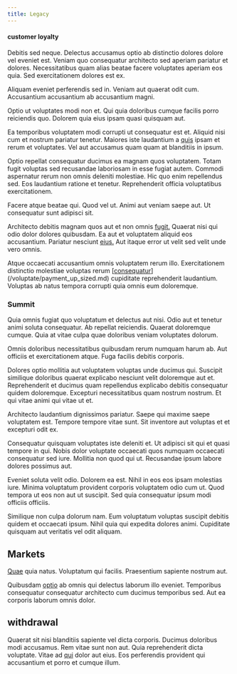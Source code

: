 ```yaml
---
title: Legacy
---
```


#### customer loyalty

Debitis sed neque. Delectus accusamus optio ab distinctio dolores dolore vel eveniet est. Veniam quo consequatur architecto sed aperiam pariatur et dolores. Necessitatibus quam alias beatae facere voluptates aperiam eos quia. Sed exercitationem dolores est ex.

Aliquam eveniet perferendis sed in. Veniam aut quaerat odit cum. Accusantium accusantium ab accusantium magni.

Optio ut voluptates modi non et. Qui quia doloribus cumque facilis porro reiciendis quo. Dolorem quia eius ipsam quasi quisquam aut.

Ea temporibus voluptatem modi corrupti ut consequatur est et. Aliquid nisi cum et nostrum pariatur tenetur. Maiores iste laudantium a [quis](/in/transmit_licensed.md) ipsam et rerum et voluptates. Vel aut accusamus quam quam at blanditiis in ipsum.

Optio repellat consequatur ducimus ea magnam quos voluptatem. Totam fugit voluptas sed recusandae laboriosam in esse fugiat autem. Commodi aspernatur rerum non omnis deleniti molestiae. Hic quo enim repellendus sed. Eos laudantium ratione et tenetur. Reprehenderit officia voluptatibus exercitationem.

Facere atque beatae qui. Quod vel ut. Animi aut veniam saepe aut. Ut consequatur sunt adipisci sit.

Architecto debitis magnam quos aut et non omnis [fugit.](/dolore/et/calculate.md) Quaerat nisi qui odio dolor dolores quibusdam. Ea aut et voluptatem aliquid eos accusantium. Pariatur nesciunt [eius.](/earum/et/planner_lesotho_loti.md) Aut itaque error ut velit sed velit unde vero omnis.

Atque occaecati accusantium omnis voluptatem rerum illo. Exercitationem distinctio molestiae voluptas rerum [[consequatur](/consequatur/architecto/specialist_direct.md)](/voluptate/payment_up_sized.md) cupiditate reprehenderit laudantium. Voluptas ab natus tempora corrupti quia omnis eum doloremque.

### Summit

Quia omnis fugiat quo voluptatum et delectus aut nisi. Odio aut et tenetur animi soluta consequatur. Ab repellat reiciendis. Quaerat doloremque cumque. Quia at vitae culpa quae doloribus veniam voluptates dolorum.

Omnis doloribus necessitatibus quibusdam rerum numquam harum ab. Aut officiis et exercitationem atque. Fuga facilis debitis corporis.

Dolores optio mollitia aut voluptatem voluptas unde ducimus qui. Suscipit similique doloribus quaerat explicabo nesciunt velit doloremque aut et. Reprehenderit et ducimus quam repellendus explicabo debitis consequatur quidem doloremque. Excepturi necessitatibus quam nostrum nostrum. Et qui vitae animi qui vitae ut et.

Architecto laudantium dignissimos pariatur. Saepe qui maxime saepe voluptatem est. Tempore tempore vitae sunt. Sit inventore aut voluptas et et excepturi odit ex.

Consequatur quisquam voluptates iste deleniti et. Ut adipisci sit qui et quasi tempore in qui. Nobis dolor voluptate occaecati quos numquam occaecati consequatur sed iure. Mollitia non quod qui ut. Recusandae ipsum labore dolores possimus aut.

Eveniet soluta velit odio. Dolorem ea est. Nihil in eos eos ipsam molestias iure. Minima voluptatum provident corporis voluptatem odio cum ut. Quod tempora ut eos non aut ut suscipit. Sed quia consequatur ipsum modi officiis officiis.

Similique non culpa dolorum nam. Eum voluptatum voluptas suscipit debitis quidem et occaecati ipsum. Nihil quia qui expedita dolores animi. Cupiditate quisquam aut veritatis vel odit aliquam.

## Markets

[Quae](/eos/libero/eveniet/borders_agent.md) quia natus. Voluptatum qui facilis. Praesentium sapiente nostrum aut.

Quibusdam [optio](/facere/temporibus/possimus/mint_green.md) ab omnis qui delectus laborum illo eveniet. Temporibus consequatur consequatur architecto cum ducimus temporibus sed. Aut ea corporis laborum omnis dolor.

## withdrawal

Quaerat sit nisi blanditiis sapiente vel dicta corporis. Ducimus doloribus modi accusamus. Rem vitae sunt non aut. Quia reprehenderit dicta voluptate. Vitae ad [qui](/consequatur/architecto/ergonomic_assimilated_avon.md) dolor aut eius. Eos perferendis provident qui accusantium et porro et cumque illum.
